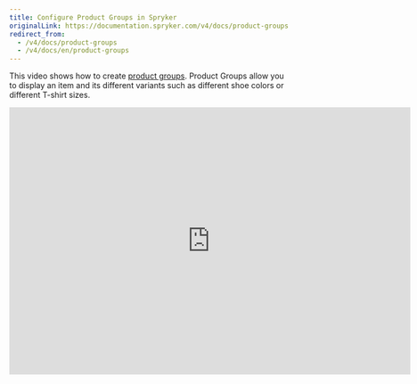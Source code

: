 ```yaml
---
title: Configure Product Groups in Spryker
originalLink: https://documentation.spryker.com/v4/docs/product-groups
redirect_from:
  - /v4/docs/product-groups
  - /v4/docs/en/product-groups
---
```


This video shows how to create [product groups](/docs/scos/dev/features/202001.0/product-information-management/product-group.html). Product Groups allow you to display an item and its different variants such as different shoe colors or different T-shirt sizes. 

<iframe src="https://fast.wistia.net/embed/iframe/r5l2kit2c1" title="Product Groups" allowtransparency="true" frameborder="0" scrolling="no" class="wistia_embed" name="wistia_embed" allowfullscreen="0" mozallowfullscreen="0" webkitallowfullscreen="0" oallowfullscreen="0" msallowfullscreen="0" width="720" height="480"></iframe>
